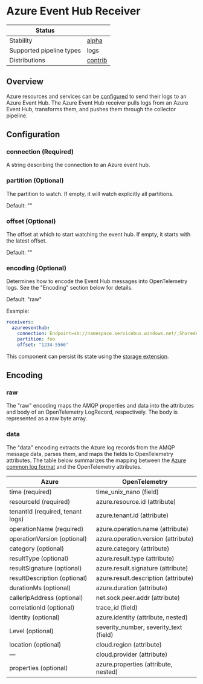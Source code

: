 # Azure Event Hub Receiver

| Status                   |           |
| ------------------------ |-----------|
| Stability                | [alpha]   |
| Supported pipeline types | logs      |
| Distributions            | [contrib] |

## Overview
Azure resources and services can be
[configured](https://learn.microsoft.com/en-us/azure/azure-monitor/essentials/diagnostic-settings)
to send their logs to an Azure Event Hub. The Azure Event Hub receiver pulls logs from an Azure
Event Hub, transforms them, and pushes them through the collector pipeline.

## Configuration

### connection (Required)
A string describing the connection to an Azure event hub.

### partition (Optional)
The partition to watch. If empty, it will watch explicitly all partitions.

Default: ""

### offset (Optional)
The offset at which to start watching the event hub. If empty, it starts with the latest offset.

Default: ""

### encoding (Optional)
Determines how to encode the Event Hub messages into OpenTelemetry logs. See the "Encoding"
section below for details.

Default: "raw"

Example:

```yaml
receivers:
  azureeventhub:
    connection: Endpoint=sb://namespace.servicebus.windows.net/;SharedAccessKeyName=RootManageSharedAccessKey;SharedAccessKey=superSecret1234=;EntityPath=hubName
    partition: foo
    offset: "1234-5566"
```

This component can persist its state using the [storage extension].

## Encoding

### raw

The "raw" encoding maps the AMQP properties and data into the
attributes and body of an OpenTelemetry LogRecord, respectively.
The body is represented as a raw byte array.

### data

The "data" encoding extracts the Azure log records from the AMQP
message data, parses them, and maps the fields to OpenTelemetry
attributes. The table below summarizes the mapping between the 
[Azure common log format](https://learn.microsoft.com/en-us/azure/azure-monitor/essentials/resource-logs-schema)
and the OpenTelemetry attributes.


| Azure                            | OpenTelemetry                          | 
|----------------------------------|----------------------------------------|
| time (required)                  | time_unix_nano (field)                 | 
| resourceId (required)            | azure.resource.id (attribute)          | 
| tenantId (required, tenant logs) | azure.tenant.id (attribute)            | 
| operationName (required)         | azure.operation.name (attribute)       |
| operationVersion (optional)      | azure.operation.version (attribute)    | 
| category (optional)              | azure.category (attribute)             | 
| resultType (optional)            | azure.result.type (attribute)          | 
| resultSignature (optional)       | azure.result.signature (attribute)     | 
| resultDescription (optional)     | azure.result.description (attribute)   | 
| durationMs (optional)            | azure.duration (attribute)             | 
| callerIpAddress (optional)       | net.sock.peer.addr (attribute)         | 
| correlationId (optional)         | trace_id (field)                       | 
| identity (optional)              | azure.identity (attribute, nested)     |
| Level (optional)                 | severity_number, severity_text (field) | 
| location (optional)              | cloud.region (attribute)               | 
| —                                | cloud.provider (attribute)             | 
| properties (optional)            | azure.properties (attribute, nested)   | 


[alpha]: https://github.com/open-telemetry/opentelemetry-collector#alpha
[contrib]: https://github.com/open-telemetry/opentelemetry-collector-releases/tree/main/distributions/otelcol-contrib
[storage extension]: https://github.com/open-telemetry/opentelemetry-collector-contrib/tree/main/extension/storage
